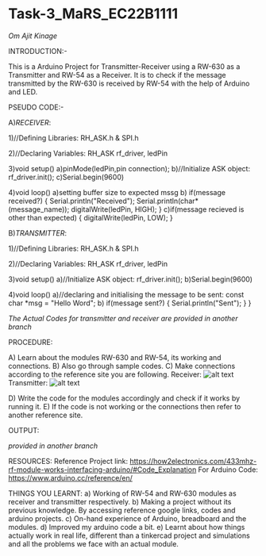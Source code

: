 # Task-3_MaRS_EC22B1111
  *Om Ajit Kinage*




INTRODUCTION:-

This is a Arduino Project for Transmitter-Receiver using a RW-630 as a Transmitter    and RW-54 as a Receiver. It is to check if the message transmitted by the RW-630 is   received by RW-54 with the help of Arduino and LED.




PSEUDO CODE:-

A)*RECEIVER*:

   1)//Defining Libraries:
     RH_ASK.h & SPI.h
     
   2)//Declaring Variables:
     RH_ASK rf_driver, ledPin
   
   3)void setup()
     a)pinMode(ledPin,pin connection);
     b)//Initialize ASK object:
       rf_driver.init();
     c)Serial.begin(9600)
   
   4)void loop()
     a)setting buffer size to expected mssg
     b) if(message received?)
         {
           Serial.println("Received");
           Serial.println(char*(message_name));
           digitalWrite(ledPin, HIGH);
          }
      c)if(message recieved is other than expected)
      {
          digitalWrite(ledPin, LOW);
      }


B)*TRANSMITTER*:

   1)//Defining Libraries:
     RH_ASK.h & SPI.h
   
   2)//Declaring Variables:
     RH_ASK rf_driver, ledPin
   
   3)void setup()
     a)//Initialize ASK object:
       rf_driver.init();
     b)Serial.begin(9600)
   
   4)void loop()
     a)//declaring and initialising the message to be sent:
         const char *msg = "Hello Word";
     b) if(message sent?)
         {
           Serial.println("Sent");
          }
      }

*The Actual Codes for transmitter and receiver are provided in another branch*





PROCEDURE:

A) Learn about the modules RW-630 and RW-54, its working and connections.
B) Also go through sample codes.
C) Make connections according to the reference site you are following.
  Receiver:
![alt text](https://how2electronics.com/wp-content/uploads/2019/08/433-mhz-arduino_bb.jpg)
  Transmitter:
![alt text](https://how2electronics.com/wp-content/uploads/2019/08/433-mhz-arduino-transmitter_bb.jpg)

D) Write the code for the modules accordingly and check if it works by running it.
E) If the code is not working or the connections then refer to another reference site.



OUTPUT:

  *provided in another branch*





RESOURCES:
  Reference Project link: https://how2electronics.com/433mhz-rf-module-works-interfacing-arduino/#Code_Explanation
  For Arduino Code: https://www.arduino.cc/reference/en/





THINGS YOU LEARNT:
  a) Working of RW-54 and RW-630 modules as receiver and transmitter respectively.
  b) Making a project without its previous knowledge. By accessing reference google links, codes and arduino projects.
  c) On-hand experience of Arduino, breadboard and the modules.
  d) Improved my arduino code a bit.
  e) Learnt about how things actually work in real life, different than a tinkercad project and simulations and all the problems we face with an actual module.
